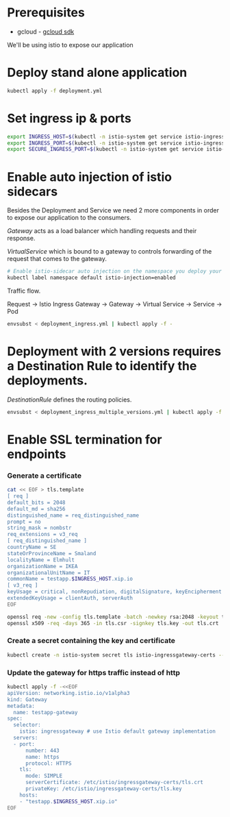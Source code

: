 # Prerequisites
 * gcloud - [gcloud sdk](https://cloud.google.com/sdk/)

We'll be using istio to expose our application

# Deploy stand alone application

```bash
kubectl apply -f deployment.yml
```

# Set ingress ip & ports

```bash
export INGRESS_HOST=$(kubectl -n istio-system get service istio-ingressgateway -o jsonpath='{.status.loadBalancer.ingress[0].ip}')
export INGRESS_PORT=$(kubectl -n istio-system get service istio-ingressgateway -o jsonpath='{.spec.ports[?(@.name=="http2")].port}')
export SECURE_INGRESS_PORT=$(kubectl -n istio-system get service istio-ingressgateway -o jsonpath='{.spec.ports[?(@.name=="https")].port}')
```

# Enable auto injection of istio sidecars
Besides the Deployment and Service we need 2 more components in order to expose our application to the consumers.

*Gateway* acts as a load balancer which handling requests and their response.

*VirtualService* which is bound to a gateway to controls forwarding of the request that comes to the gateway.

```bash
# Enable istio-sidecar auto injection on the namespace you deploy your app in.
kubectl label namespace default istio-injection=enabled
```

Traffic flow.

Request -> Istio Ingress Gateway -> Gateway -> Virtual Service -> Service -> Pod

```bash
envsubst < deployment_ingress.yml | kubectl apply -f -
```


# Deployment with 2 versions requires a Destination Rule to identify the deployments.
*DestinationRule* defines the routing policies.

```bash
envsubst < deployment_ingress_multiple_versions.yml | kubectl apply -f -
```

# Enable SSL termination for endpoints

### Generate a certificate

```bash
cat << EOF > tls.template
[ req ]
default_bits = 2048
default_md = sha256
distinguished_name = req_distinguished_name
prompt = no
string_mask = nombstr
req_extensions = v3_req
[ req_distinguished_name ]
countryName = SE
stateOrProvinceName = Smaland
localityName = Elmhult
organizationName = IKEA
organizationalUnitName = IT
commonName = testapp.$INGRESS_HOST.xip.io
[ v3_req ]
keyUsage = critical, nonRepudiation, digitalSignature, keyEncipherment
extendedKeyUsage = clientAuth, serverAuth
EOF

openssl req -new -config tls.template -batch -newkey rsa:2048 -keyout tls.key -nodes -out tls.csr
openssl x509 -req -days 365 -in tls.csr -signkey tls.key -out tls.crt
```


### Create a secret containing the key and certificate
```bash
kubectl create -n istio-system secret tls istio-ingressgateway-certs --key tls.key --cert tls.crt
```

### Update the gateway for https traffic instead of http
```bash
kubectl apply -f -<<EOF 
apiVersion: networking.istio.io/v1alpha3
kind: Gateway
metadata:
  name: testapp-gateway
spec:
  selector:
    istio: ingressgateway # use Istio default gateway implementation
  servers:
  - port:
      number: 443
      name: https
      protocol: HTTPS
    tls:
      mode: SIMPLE
      serverCertificate: /etc/istio/ingressgateway-certs/tls.crt
      privateKey: /etc/istio/ingressgateway-certs/tls.key
    hosts:
    - "testapp.$INGRESS_HOST.xip.io"
EOF
```
